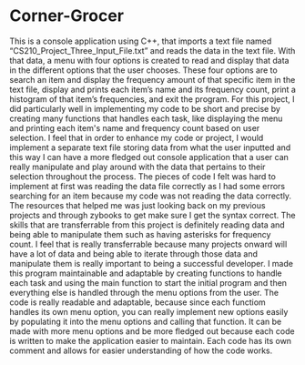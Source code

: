 # Corner-Grocer
This is a console application using C++, that imports a text file named “CS210_Project_Three_Input_File.txt” and reads the data in the text file. With that data, a menu with four options is created to read and display that data in the different options that the user chooses. These four options are to search an item and display the frequency amount of that specific item in the text file, display and prints each item’s name and its frequency count, print a histogram of that item’s frequencies, and exit the program. For this project, I did particularly well in implementing my code to be short and precise by creating many functions that handles each task, like displaying the menu and printing each item's name and frequency count based on user selection. I feel that in order to enhance my code or project, I would implement a separate text file storing data from what the user inputted and this way I can have a more fledged out console application that a user can really manipulate and play around with the data that pertains to their selection throughout the process. The pieces of code I felt was hard to implement at first was reading the data file correctly as I had some errors searching for an item because my code was not reading the data correctly. The resources that helped me was just looking back on my previous projects and through zybooks to get make sure I get the syntax correct. The skills that are transferrable from this project is definitely reading data and being able to manipulate them such as having asterisks for frequency count. I feel that is really transferrable because many projects onward will have a lot of data and being able to iterate through those data and manipulate them is really important to being a successful developer. I made this program maintainable and adaptable by creating functions to handle each task and using the main function to start the initial program and then everything else is handled through the menu options from the user. The code is really readable and adaptable, because since each functiom handles its own menu option, you can really implement new options easily by populating it into the menu options and calling that function. It can be made with more menu options and be more fledged out because each code is written to make the application easier to maintain. Each code has its own comment and allows for easier understanding of how the code works.
 
 
	
